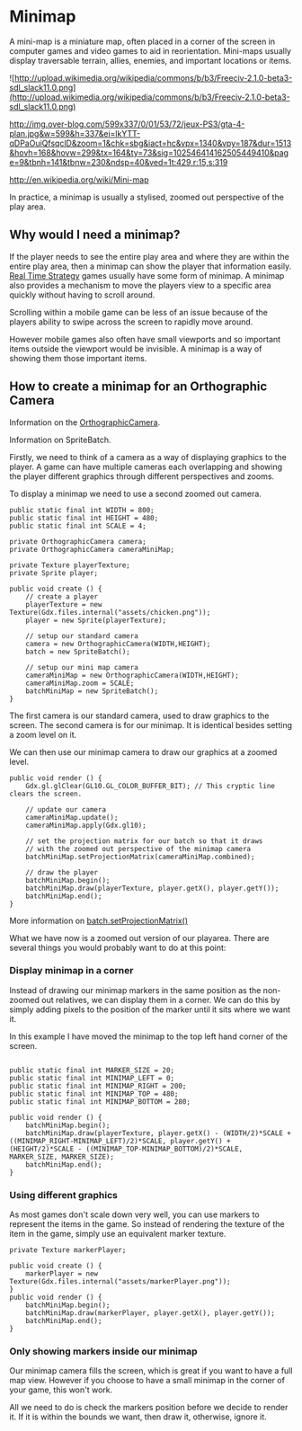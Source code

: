 # Minimap #

A mini-map is a miniature map, often placed in a corner of the screen in computer games and video games to aid in reorientation. Mini-maps usually display traversable terrain, allies, enemies, and important locations or items.

![http://upload.wikimedia.org/wikipedia/commons/b/b3/Freeciv-2.1.0-beta3-sdl_slack11.0.png](http://upload.wikimedia.org/wikipedia/commons/b/b3/Freeciv-2.1.0-beta3-sdl_slack11.0.png)

http://img.over-blog.com/599x337/0/01/53/72/jeux-PS3/gta-4-plan.jpg&w=599&h=337&ei=lkYTT-qDPaOuiQfsqclD&zoom=1&chk=sbg&iact=hc&vpx=1340&vpy=187&dur=1513&hovh=168&hovw=299&tx=164&ty=73&sig=102546414162505449410&page=9&tbnh=141&tbnw=230&ndsp=40&ved=1t:429,r:15,s:319

http://en.wikipedia.org/wiki/Mini-map

In practice, a minimap is usually a stylised, zoomed out perspective of the play area.

## Why would I need a minimap? ##

If the player needs to see the entire play area and where they are within the entire play area, then a minimap can show the player that information easily. [Real Time Strategy](http://en.wikipedia.org/wiki/Real-time_strategy) games usually have some form of minimap. A minimap also provides a mechanism to move the players view to a specific area quickly without having to scroll around.

Scrolling within a mobile game can be less of an issue because of the players ability to swipe across the screen to rapidly move around.

However mobile games also often have small viewports and so important items outside the viewport would be invisible. A minimap is a way of showing them those important items.

## How to create a minimap for an Orthographic Camera ##

Information on the [OrthographicCamera](Camera.md).

Information on SpriteBatch.

Firstly, we need to think of a camera as a way of displaying graphics to the player. A game can have multiple cameras each overlapping and showing the player different graphics through different perspectives and zooms.

To display a minimap we need to use a second zoomed out camera.

```
public static final int WIDTH = 800;
public static final int HEIGHT = 480;
public static final int SCALE = 4;

private OrthographicCamera camera;
private OrthographicCamera cameraMiniMap;

private Texture playerTexture;
private Sprite player;

public void create () {
    // create a player 
    playerTexture = new Texture(Gdx.files.internal("assets/chicken.png"));
    player = new Sprite(playerTexture);

    // setup our standard camera
    camera = new OrthographicCamera(WIDTH,HEIGHT);
    batch = new SpriteBatch();

    // setup our mini map camera
    cameraMiniMap = new OrthographicCamera(WIDTH,HEIGHT);
    cameraMiniMap.zoom = SCALE;
    batchMiniMap = new SpriteBatch();
}
```

The first camera is our standard camera, used to draw graphics to the screen.
The second camera is for our minimap. It is identical besides setting a zoom level on it.

We can then use our minimap camera to draw our graphics at a zoomed level.

```
public void render () {
    Gdx.gl.glClear(GL10.GL_COLOR_BUFFER_BIT); // This cryptic line clears the screen.

    // update our camera
    cameraMiniMap.update();
    cameraMiniMap.apply(Gdx.gl10);

    // set the projection matrix for our batch so that it draws
    // with the zoomed out perspective of the minimap camera
    batchMiniMap.setProjectionMatrix(cameraMiniMap.combined);
    
    // draw the player
    batchMiniMap.begin();
    batchMiniMap.draw(playerTexture, player.getX(), player.getY());
    batchMiniMap.end();
}
```

More information on [batch.setProjectionMatrix()](http://libgdx.l33tlabs.org/docs/api/com/badlogic/gdx/graphics/g2d/SpriteBatch.html#setProjectionMatrix(com.badlogic.gdx.math.Matrix4))

What we have now is a zoomed out version of our playarea. There are several things you would probably want to do at this point:

### Display minimap in a corner ###

Instead of drawing our minimap markers in the same position as the non-zoomed out relatives, we can display them in a corner. We can do this by simply adding pixels to the position of the marker until it sits where we want it.

In this example I have moved the minimap to the top left hand corner of the screen.

```

public static final int MARKER_SIZE = 20;
public static final int MINIMAP_LEFT = 0;
public static final int MINIMAP_RIGHT = 200;
public static final int MINIMAP_TOP = 480;
public static final int MINIMAP_BOTTOM = 280;

public void render () {
    batchMiniMap.begin();
    batchMiniMap.draw(playerTexture, player.getX() - (WIDTH/2)*SCALE + ((MINIMAP_RIGHT-MINIMAP_LEFT)/2)*SCALE, player.getY() + (HEIGHT/2)*SCALE - ((MINIMAP_TOP-MINIMAP_BOTTOM)/2)*SCALE, MARKER_SIZE, MARKER_SIZE);
    batchMiniMap.end();
}
```

### Using different graphics ###

As most games don't scale down very well, you can use markers to represent the items in the game. So instead of rendering the texture of the item in the game, simply use an equivalent marker texture.

```
private Texture markerPlayer;

public void create () {
    markerPlayer = new Texture(Gdx.files.internal("assets/markerPlayer.png"));
}
public void render () {
    batchMiniMap.begin();
    batchMiniMap.draw(markerPlayer, player.getX(), player.getY());
    batchMiniMap.end();
}
```

### Only showing markers inside our minimap ###

Our minimap camera fills the screen, which is great if you want to have a full map view. However if you choose to have a small minimap in the corner of your game, this won't work.

All we need to do is check the markers position before we decide to render it. If it is within the bounds we want, then draw it, otherwise, ignore it.